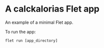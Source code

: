 # A calckalorias Flet app

An example of a minimal Flet app.

To run the app:

```
flet run [app_directory]
```